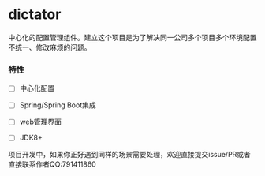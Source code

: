 # dictator

中心化的配置管理组件。建立这个项目是为了解决同一公司多个项目多个环境配置不统一、修改麻烦的问题。

### 特性

- [ ] 中心化配置

- [ ] Spring/Spring Boot集成

- [ ] web管理界面

- [ ] JDK8+

项目开发中，如果你正好遇到同样的场景需要处理，欢迎直接提交issue/PR或者直接联系作者QQ:791411860